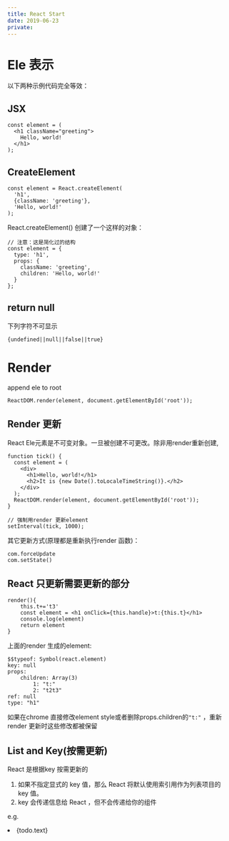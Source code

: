 ```yaml
---
title: React Start
date: 2019-06-23
private:
---
```

# Ele 表示
以下两种示例代码完全等效：

## JSX

    const element = (
      <h1 className="greeting">
        Hello, world!
      </h1>
    );

## CreateElement
    const element = React.createElement(
      'h1',
      {className: 'greeting'},
      'Hello, world!'
    );

React.createElement() 创建了一个这样的对象：

    // 注意：这是简化过的结构
    const element = {
      type: 'h1',
      props: {
        className: 'greeting',
        children: 'Hello, world!'
      }
    };

## return null
下列字符不可显示

    {undefined||null||false||true}

# Render 
append ele to root

    ReactDOM.render(element, document.getElementById('root'));

## Render 更新
React Ele元素是不可变对象。一旦被创建不可更改。除非用render重新创建, 

    function tick() {
      const element = (
        <div>
          <h1>Hello, world!</h1>
          <h2>It is {new Date().toLocaleTimeString()}.</h2>
        </div>
      );
      ReactDOM.render(element, document.getElementById('root'));
    }

    // 强制用render 更新element
    setInterval(tick, 1000);

其它更新方式(原理都是重新执行render 函数)：

    com.forceUpdate
    com.setState()

## React 只更新需要更新的部分

    render(){
        this.t+='t3'
        const element = <h1 onClick={this.handle}>t:{this.t}</h1>
        console.log(element)
        return element
    }

上面的render 生成的element: 

    $$typeof: Symbol(react.element)
    key: null
    props:
        children: Array(3)
            1: "t:"
            2: "t2t3"
    ref: null
    type: "h1"

如果在chrome 直接修改element style或者删除props.children的`"t:"` ，重新render 更新时这些修改都被保留

## List and Key(按需更新)
React 是根据key 按需更新的
1. 如果不指定显式的 key 值，那么 React 将默认使用索引用作为列表项目的 key 值。
2. key 会传递信息给 React ，但不会传递给你的组件

e.g.

   <li key={index}>
     {todo.text}
   </li>